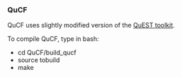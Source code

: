 ### QuCF

<!--
**QuCF/QuCF** is a ✨ _special_ ✨ repository because its `README.md` (this file) appears on your GitHub profile.

Here are some ideas to get you started:

- 🔭 I’m currently working on ...
- 🌱 I’m currently learning ...
- 👯 I’m looking to collaborate on ...
- 🤔 I’m looking for help with ...
- 💬 Ask me about ...
- 📫 How to reach me: ...
- 😄 Pronouns: ...
- ⚡ Fun fact: ...
-->


QuCF uses slightly modified version of the [QuEST toolkit](https://github.com/QuEST-Kit/QuEST).


To compile QuCF, type in bash:
- cd QuCF/build_qucf
- source tobuild
- make
